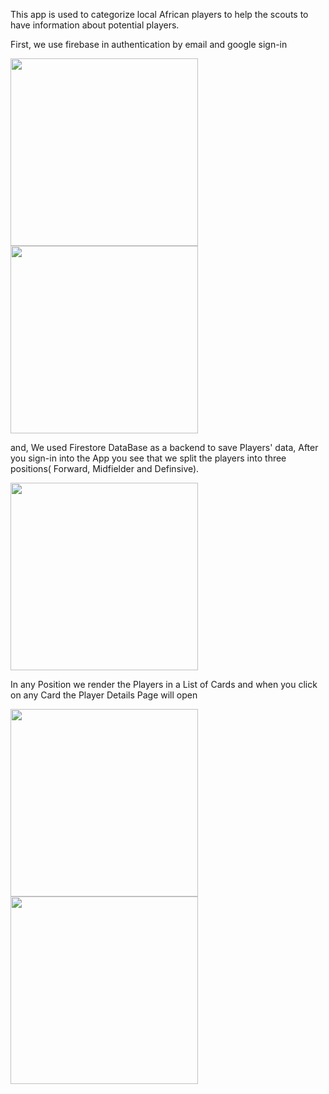 This app is used to categorize local African players to help the scouts to have information about potential players.

First, we use firebase in authentication by email and google sign-in

<p float="left">
<img src="https://user-images.githubusercontent.com/52837541/207308368-62456741-f0c4-45f1-b41e-f26943dae0e2.jpg" width="300">
<img src="https://user-images.githubusercontent.com/52837541/207308403-8a9b9ac5-77d9-4264-8d2d-e18a53764253.jpg" width="300">
</p>


 
and, We used Firestore DataBase as a backend to save Players' data, After you sign-in into the App you see that we split the players into three positions(
Forward, Midfielder and Definsive).


<img src="https://user-images.githubusercontent.com/52837541/207310266-c370caa7-d3a8-45ef-9524-b26fb172dca4.jpg" width="300">
 
In any Position we render the Players in a List of Cards and when you click on any Card the Player Details Page will open

<p float="left">
<img src="https://user-images.githubusercontent.com/52837541/207311414-199a224f-fb95-4689-886a-43cd7c7cc629.jpg" width="300">
<img src="https://user-images.githubusercontent.com/52837541/207311502-3751f451-243d-43c2-8c7f-f494ef483869.jpg" width="300">
</p>

 
